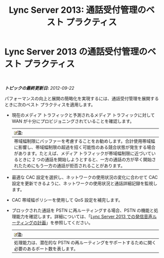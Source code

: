 ﻿---
title: 'Lync Server 2013: 通話受付管理のベスト プラクティス'
TOCTitle: 通話受付管理のベスト プラクティス
ms:assetid: 97173cca-8175-4ae2-a247-eb7ef809da93
ms:mtpsurl: https://technet.microsoft.com/ja-jp/library/Gg398770(v=OCS.15)
ms:contentKeyID: 48272907
ms.date: 05/19/2016
mtps_version: v=OCS.15
ms.translationtype: HT
---

# Lync Server 2013 の通話受付管理のベスト プラクティス

 

_**トピックの最終更新日:** 2012-09-22_

パフォーマンスの向上と展開の簡略化を実現するには、通話受付管理を展開するときに次のベスト プラクティスを適用します。

  - 現在のメディア トラフィックと予測されるメディア トラフィックに対して WAN が十分にプロビジョニングされていることを確認します。
    
    <table>
    <thead>
    <tr class="header">
    <th><img src="images/Gg412781.note(OCS.15).gif" title="note" alt="note" />注:</th>
    </tr>
    </thead>
    <tbody>
    <tr class="odd">
    <td>帯域幅制限にバッファーを考慮することをお勧めします。合計使用帯域幅に影響し、帯域幅制限の超過を招く可能性のある競合状態が発生する場合があります。たとえば、メディア トラフィックが帯域幅制限に近づいているときに 2 つの通話を開始しようとすると、一方の通話の方が早く開始されたためにもう一方の通話が拒否されることがあります。</td>
    </tr>
    </tbody>
    </table>


  - 最適な CAC 設定を選択し、ネットワークの使用状況の変化に合わせて CAC 設定を更新できるように、ネットワークの使用状況と通話詳細記録を監視します。

  - CAC 帯域幅ポリシーを使用して QoS 設定を補完します。

  - ブロックされた通話を PSTN に再ルーティングする場合、PSTN の機能と処理能力を確認します。詳細については、「[Lync Server 2013 での発信音声ルーティングの計画](lync-server-2013-planning-outbound-voice-routing.md)」を参照してください。
    
    <table>
    <thead>
    <tr class="header">
    <th><img src="images/Gg412781.note(OCS.15).gif" title="note" alt="note" />注:</th>
    </tr>
    </thead>
    <tbody>
    <tr class="odd">
    <td>処理能力は、潜在的な PSTN の再ルーティングをサポートするために開く必要のあるポート数を表します。</td>
    </tr>
    </tbody>
    </table>

